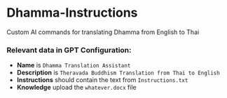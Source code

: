 # Dhamma-Instructions
Custom AI commands for translating Dhamma from English to Thai

### Relevant data in GPT Configuration:
- **Name** is `Dhamma Translation Assistant`
- **Description** is `Theravada Buddhism Translation from Thai to English`
- **Instructions** should contain the text from `Instructions.txt`
- **Knowledge** upload the `whatever.docx` file
